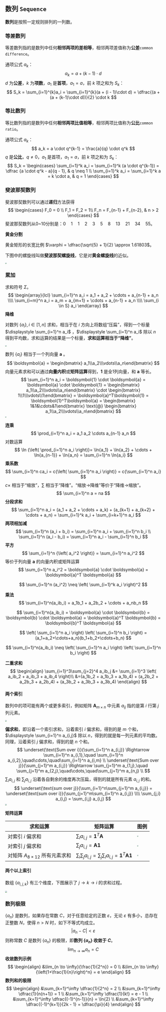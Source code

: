 ## 数列 `Sequence`

**数列**是按照一定规则排列的一列数。

### 等差数列

等差数列指的是数列中任何**相邻两项的差相等**，相邻两项差值称为**公差**`common difference`。

通项公式 $a_k$：
$$
a_k = a + (k-1) \cdot d
$$
$d$ 为**公差**，$k$ 为**项数**，$a_1$ 是**首项**，$a_1 = a$，前 $k$ 项之和为 $S_k$：
$$
S_k = \sum_{i=1}^{k}a_i = \sum_{i=1}^{k}(a + (i - 1)\cdot d) = \dfrac{(a + (a + (k-1)\cdot d))}{2} \cdot k
$$

### 等比数列

等比数列指的是数列中任何**相邻两项比值相等**，相邻两项比值称为**公比**`common ratio`。

通项公式 $a_k$：
$$
a_k = a \cdot q^{k-1} = \frac{a}{q} \cdot q^k
$$
$q$ 是**公比**，$q \neq 0$，$a_1$ 是首项，$a_1 = a$，前 $k$ 项之和为 $S_k$：
$$
S_k = 
\begin{cases}
\sum_{i=1}^k a_i = \sum_{i=1}^k (a \cdot q^{k-1}) = \dfrac {a \cdot q^k - a}{q - 1}, & q \neq 1 \\
\sum_{i=1}^k a_i = \sum_{i=1}^k a = k \cdot a, & q = 1
\end{cases}
$$

### 斐波那契数列

斐波那契数列可以通过**递归**方法获得
$$
\begin{cases}
F_0 = 0 \\
F_1 = F_2 = 1\\
F_n = F_{n-1} + F_{n-2}, & n > 2
\end{cases}
$$
斐波那契数列从0~10分别是：$0\quad1\quad1\quad2\quad3\quad5\quad8\quad13\quad21\quad34\quad55$。

**黄金分割**

黄金矩形的长宽比例 $\varphi = \dfrac{\sqrt{5} + 1}{2} \approx 1.61803$。 

下图中的螺旋线叫做**斐波那契螺旋线**，它是对**黄金螺旋线**的近似。

<img src="./_Resources/FibonacciSpiral.png" style="zoom:30%;" />

### 累加

求和符号 $\Sigma$。
$$
\begin{array}{lcl}
\sum_{i=1}^n a_i = a_1 + a_2 + \cdots + a_{n-1} + a_n \\\\
\sum_{i=m}^n a_i = a_m + a_{m+1} + \cdots + a_{n-1} + a_n \\\\
\sum_{i \in S} a_i
\end{array}
$$
**降维**

对数列 $\{a_i\}, i \in [1, n]$ 求和，相当于在 $i$ 方向上将数组“压扁”，得到一个标量 $\displaystyle \sum_{i=1}^n a_i$ ，$\displaystyle \sum_{i=1}^n a_i$ 除以 $n$ 得到平均数，求和运算的结果是一个标量，**求和运算相当于“降维”**。

<img src="./_Resources/dim.png" style="zoom:30%;" />

数列 $\{a_i\}$ 相当于一个列向量 $\boldsymbol{a}$ 。
$$
\boldsymbol{a} = \begin{bmatrix} a_1\\a_2\\\vdots\\a_n\end{bmatrix}
$$
向量元素求和可以通过**向量内积**或**矩阵运算**得到，$\boldsymbol{1}$ 是全$1$列向量，和 $\boldsymbol{a}$ 等长。
$$
\sum_{i=1}^n a_i 
= \boldsymbol{1} \cdot \boldsymbol{a} 
= \boldsymbol{a} \cdot \boldsymbol{1}
= \begin{bmatrix} a_1\\a_2\\\vdots\\a_n\end{bmatrix} \cdot \begin{bmatrix} 1\\1\\\vdots\\1\end{bmatrix}
= \boldsymbol{a}^T\boldsymbol{1}
= \boldsymbol{1}^T\boldsymbol{a}
= \begin{bmatrix} 1&1&\cdots&1\end{bmatrix} \text{@} \begin{bmatrix} a_1\\a_2\\\vdots\\a_n\end{bmatrix}
$$
<img src="./_Resources/dim2.png" style="zoom:25%;" />

**连乘**
$$
\prod_{i=1}^n a_i = a_1 a_2 \cdots a_{n-1} a_n
$$
对数运算
$$
\ln {\left( \prod_{i=1}^n a_i \right)}= \ln{a_1} + \ln{a_2} + \cdots + \ln{a_{n-1}} + \ln{a_n} = \sum_{i=1}^n \ln{a_i}
$$
**乘系数**
$$
\sum_{i=1}^n ca_i = c{\left( \sum_{i=1}^n a_i \right)} = c{\sum_{i=1}^n a_i}
$$
$c \times$ 相当于“缩放”，$\sum$ 相当于“降维”。“缩放->降维”等价于“降维->缩放”。
$$
\sum_{i=1}^n a = na
$$
**分段求和**
$$
\sum_{i=1}^n a_i = (a_1 + a_2 + \cdots + a_k) + (a_{k+1} + a_{k+2} + \cdots + a_n) = \sum_{i=1}^k a_i + \sum_{i=k+1}^n a_i
$$
**两项相加减**
$$
\sum_{i=1}^n (a_i + b_i) = \sum_{i=1}^n a_i + \sum_{i=1}^n b_i \\
\sum_{i=1}^n (a_i - b_i) = \sum_{i=1}^n a_i - \sum_{i=1}^n b_i
$$
**平方**
$$
\sum_{i=1}^n {\left( a_i^2 \right)} = \sum_{i=1}^n a_i^2
$$
等价于列向量 $\boldsymbol{a}$ 的向量内积或矩阵运算
$$
\sum_{i=1}^n a_i^2 = \boldsymbol{a} \cdot \boldsymbol{a} = \boldsymbol{a}^T \boldsymbol{a}
$$

$$
\sum_{i=1}^n (a_i^2) \neq \left( \sum_{i=1}^k a_i \right)^2
$$

**乘法**
$$
\sum_{i=1}^n(a_ib_i) = a_1b_1 + a_2b_2 + \cdots + a_nb_n
$$

$$
\sum_{i=1}^n(a_ib_i) = \boldsymbol{a} \cdot \boldsymbol{b} = \boldsymbol{b} \cdot \boldsymbol{a}
= \boldsymbol{a}^T \boldsymbol{b} = \boldsymbol{b}^T \boldsymbol{a}
$$

$$
\left( \sum_{i=1}^n a_i \right) \left( \sum_{i=1}^n b_i \right) = (a_1+a_2+\cdots+a_n)(b_1+b_2+\cdots+b_n)
$$

$$
\sum_{i=1}^n(a_ib_i) \neq \left( \sum_{i=1}^n a_i \right) \left( \sum_{i=1}^n b_i \right)
$$

**二重求和**
$$
\begin{align}
\sum_{i=1}^3\sum_{j=2}^4 a_ib_j 
&= \sum_{i=1}^3 \left( a_ib_2 + a_ib_3 + a_ib_4 \right)\\
&=(a_1b_2 + a_1b_3 + a_1b_4) + (a_2b_2 + a_2b_3 + a_2b_4) + (a_3b_2 + a_3b_3 + a_3b_4)
\end{align}
$$

#### 两个索引

数列中的项可能有两个或更多索引，例如矩阵 $\boldsymbol{A}_{m \times n}$ 中元素 $a_{ij}$ 指的是第 $i$ 行第 $j$ 列元素。

<img src="./_Resources/m_n_matrix.png" style="zoom:30%;" />

**偏求和**，即沿着一个索引求和，沿着索引 $i$ 偏求和，得到的是 $m$ 个和，$\displaystyle \sum_{i=1}^n a_{i,j}$ 除以 $n$，得到的就是每一列元素的平均数。同理，沿着索引 $j$ 偏求和，得到的是 $n$ 个和。
$$
\underset{\text{Sum over i}}{\sum_{i=1}^n a_{i,j}} \Rightarrow 
\sum_{i=1}^n a_{i,1},\quad \sum_{i=1}^n a_{i,2},\quad\cdots,\quad\sum_{i=1}^n a_{i,m} \\
\underset{\text{Sum over j}}{\sum_{j=1}^m a_{i,j}} \Rightarrow 
\sum_{j=1}^m a_{1,j},\quad \sum_{j=1}^m a_{2,j},\quad\cdots,\quad\sum_{j=1}^m a_{n,j} \\
$$
$\displaystyle \sum_i a_{i,j}$ 和 $\displaystyle \sum_j a_{i,j}$ 沿着各自剩余的维度再次压扁，得到的就是所有元素 $a_{i,j}$ 的和。
$$
\underset{\text{sum over j}}{\sum_{i=1}^n\sum_{j=1}^m a_{i,j}} = 
\underset{\text{sum over i}}{\sum_{j=1}^m\sum_{i=1}^n a_{i,j}} \\\\
\sum_{j,i} a_{i,j} = \sum_{i,j} a_{i,j}
$$
<img src="./_Resources/sum_over_ij.png" style="zoom:30%;" />

**矩阵运算**

| 求和运算                              | 矩阵运算                                                     | 图例                                                         |
| ------------------------------------- | ------------------------------------------------------------ | ------------------------------------------------------------ |
| 对索引 $i$ 偏求和                     | $\displaystyle \sum_i a_{i,j} = \boldsymbol{1}^T \boldsymbol{A}$ | <img src="./_Resources/sum_matrix_i.png" style="zoom:25%;" /> |
| 对索引 $j$ 偏求和                     | $\displaystyle \sum_j a_{i,j} = \boldsymbol{A} \boldsymbol{1}$ | <img src="./_Resources/sum_matrix_j.png" style="zoom:25%;" /> |
| 对矩阵 $A_{8 \times 12}$ 所有元素求和 | $\displaystyle{\sum_i\sum_j a_{i,j}=\sum_j\sum_i a_{i,j}=\boldsymbol{1}^T\boldsymbol{A}}\boldsymbol{1}$ | <img src="./_Resources/sum_matrix_i_j.png" style="zoom:25%;" /> |

#### 两个以上索引

数组 $\{a_{i,j,k}\}$ 有三个维度，下图展示了 $j \rightarrow k \rightarrow i$ 的求和过程。

<img src="./_Resources/tensor_ijk.png" style="zoom:40%;" />

### 数列极限

$\{a_n\}$ 是数列，如果存在常数 $C$，对于任意给定的正数 $\varepsilon$，无论 $\varepsilon$ 有多小，总存在正整数 $N$，使得 $n>N$ 时，如下不等式均成立。
$$
\left| a_n - C \right| < \varepsilon
$$
则称常数 $C$ 是数列 $\{a_n\}$ 的极限，即**数列 $\{a_n\}$ 收敛于 $C$**。
$$
\lim_{n \to \infty}a_n = C
$$
**收敛数列示例**
$$
\begin{align}
&\lim_{n \to \infty}{\frac{1}{2^n}} = 0 \\
&\lim_{n \to \infty}{\left(1+\frac{1}{n}\right)^n} = e
\end{align}
$$
**数列和的极限**
$$
\begin{align}
&\sum_{k=1}^\infty \dfrac{1}{2^n} = 2 \\
&\sum_{k=1}^\infty \dfrac{1}{n(n+1)} = 1 \\
&\sum_{k=1}^\infty \dfrac{1}{k!} = e - 1 \\
&\sum_{k=1}^\infty \dfrac{(-1)^{n-1}}{n} = \ln{2} \\
&\sum_{k=1}^\infty \dfrac{(-1)^{k+1}}{2k - 1} = \dfrac{\pi}{4}
\end{align}
$$
